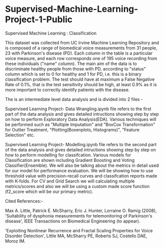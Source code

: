 # Supervised-Machine-Learning-Project-1-Public

Supervised Machine Learning : Classification

This dataset was collected from UC Irvine Machine Learning Repository and is composed of a range of biomedical voice measurements from 31 people, 23 with Parkinson's disease (PD). Each column in the table is a particular voice measure, and each row corresponds one of 195 voice recording from these individuals ("name" column). The main aim of the data is to discriminate healthy people from those with PD, according to "status" column which is set to 0 for healthy and 1 for PD, i.e. this is a binary classification problem. The test should have at maximum a False Negative Rate of 0.1%, that is the test sensitivity should be high, at least 0.9% as it is more important to correctly identify patients with the disease.

The is an intermediate level data analysis and is divided into 2 files -

 Supervised Learning Project- Data Wrangling.ipynb file refers to the first part of the data analysis and gives detailed intructions showing step by step on how to perform Exploratory Data Analysis(EDA). Various techniques will be performed such as "Multiple Imputation" and "BoxCox Transformation" for Outlier Treatment, "Plotting(Boxenplots, Histograms)", "Feature Selection" etc.

 Supervised Learning Project- Modelling.ipynb file refers to the second part of the data analysis and gives detailed intructions showing step by step on how to perform modelling for classifcation. Various models for Classification are shown including Gradient Boosting and Voting Classifier(Ensemble). We will also be talking about the metrics in detail used for our model for performance evaluation. We will be showing how to use threshold value with precision-recall curves and classifcation reports made with K-folds. For CV and Grid Search we will calculating multiple metrics/scores and also we will be using a custom made score function (f2_score which will be our primary metric).


Cited References:-

Max A. Little, Patrick E. McSharry, Eric J. Hunter, Lorraine O. Ramig (2008), 'Suitability of dysphonia measurements for telemonitoring of Parkinson's disease', IEEE Transactions on Biomedical Engineering (to appear).

'Exploiting Nonlinear Recurrence and Fractal Scaling Properties for Voice Disorder Detection', Little MA, McSharry PE, Roberts SJ, Costello DAE, Moroz IM.
